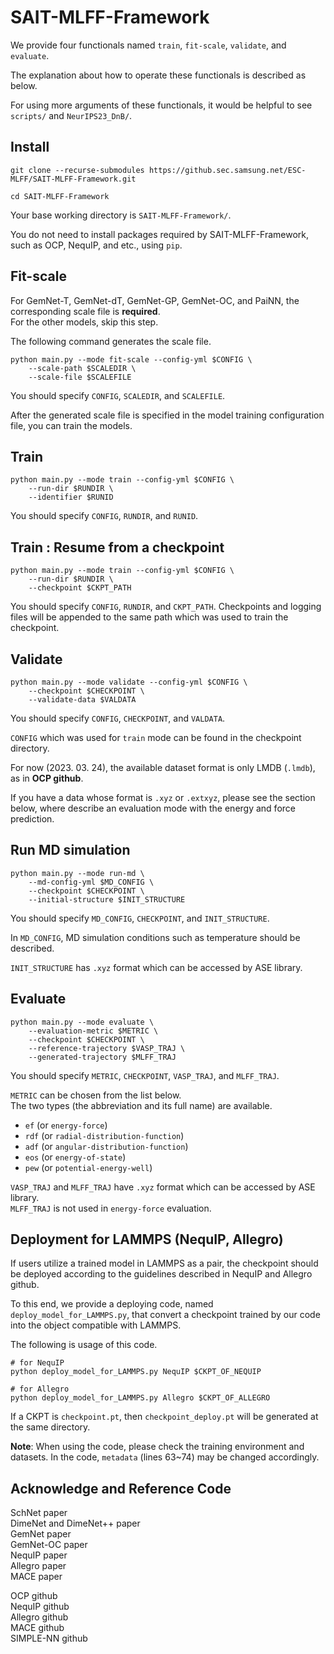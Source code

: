 # SAIT-MLFF-Framework

We provide four functionals named `train`, `fit-scale`, `validate`, and `evaluate`.

The explanation about how to operate these functionals is described as below.

For using more arguments of these functionals, it would be helpful to see `scripts/` and `NeurIPS23_DnB/`.

## Install

```
git clone --recurse-submodules https://github.sec.samsung.net/ESC-MLFF/SAIT-MLFF-Framework.git

cd SAIT-MLFF-Framework
```

Your base working directory is `SAIT-MLFF-Framework/`.

You do not need to install packages required by SAIT-MLFF-Framework, such as OCP, NequIP, and etc., using `pip`.

## Fit-scale

For GemNet-T, GemNet-dT, GemNet-GP, GemNet-OC, and PaiNN, the corresponding scale file is __required__.  
For the other models, skip this step.  

The following command generates the scale file.

```
python main.py --mode fit-scale --config-yml $CONFIG \
    --scale-path $SCALEDIR \
    --scale-file $SCALEFILE
```
You should specify `CONFIG`, `SCALEDIR`, and `SCALEFILE`.

After the generated scale file is specified in the model training configuration file, you can train the models.

## Train

```
python main.py --mode train --config-yml $CONFIG \
    --run-dir $RUNDIR \
    --identifier $RUNID
```
You should specify `CONFIG`, `RUNDIR`, and `RUNID`.

## Train : Resume from a checkpoint
```
python main.py --mode train --config-yml $CONFIG \
    --run-dir $RUNDIR \
    --checkpoint $CKPT_PATH
```
You should specify `CONFIG`, `RUNDIR`, and `CKPT_PATH`.
Checkpoints and logging files will be appended to the same path which was used to train the checkpoint.

## Validate

```
python main.py --mode validate --config-yml $CONFIG \
    --checkpoint $CHECKPOINT \
    --validate-data $VALDATA
```
You should specify `CONFIG`, `CHECKPOINT`, and `VALDATA`.

`CONFIG` which was used for `train` mode can be found in the checkpoint directory.

For now (2023. 03. 24), the available dataset format is only LMDB (`.lmdb`), as in __OCP github__.

If you have a data whose format is `.xyz` or `.extxyz`, please see the section below, where describe an evaluation mode with the energy and force prediction.


## Run MD simulation

```
python main.py --mode run-md \
    --md-config-yml $MD_CONFIG \
    --checkpoint $CHECKPOINT \
    --initial-structure $INIT_STRUCTURE
```
You should specify `MD_CONFIG`, `CHECKPOINT`, and `INIT_STRUCTURE`.

In `MD_CONFIG`, MD simulation conditions such as temperature should be described.

`INIT_STRUCTURE` has `.xyz` format which can be accessed by ASE library.

## Evaluate 

```
python main.py --mode evaluate \
    --evaluation-metric $METRIC \
    --checkpoint $CHECKPOINT \
    --reference-trajectory $VASP_TRAJ \
    --generated-trajectory $MLFF_TRAJ
```
You should specify `METRIC`, `CHECKPOINT`, `VASP_TRAJ`, and `MLFF_TRAJ`.

`METRIC` can be chosen from the list below.  
The two types (the abbreviation and its full name) are available.
* `ef` (or `energy-force`)
* `rdf` (or `radial-distribution-function`)
* `adf` (or `angular-distribution-function`)
* `eos` (or `energy-of-state`)
* `pew` (or `potential-energy-well`)

`VASP_TRAJ` and `MLFF_TRAJ` have `.xyz` format which can be accessed by ASE library.  
`MLFF_TRAJ` is not used in `energy-force` evaluation.


## Deployment for LAMMPS (NequIP, Allegro)

If users utilize a trained model in LAMMPS as a pair, the checkpoint should be deployed according to the guidelines described in NequIP and Allegro github.

To this end, we provide a deploying code, named `deploy_model_for_LAMMPS.py`, that convert a checkpoint trained by our code into the object compatible with LAMMPS.

The following is usage of this code.

```
# for NequIP
python deploy_model_for_LAMMPS.py NequIP $CKPT_OF_NEQUIP

# for Allegro
python deploy_model_for_LAMMPS.py Allegro $CKPT_OF_ALLEGRO
```

If a CKPT is `checkpoint.pt`, then `checkpoint_deploy.pt` will be generated at the same directory.

**Note**: When using the code, please check the training environment and datasets.  In the code, `metadata` (lines 63~74) may be changed accordingly.


## Acknowledge and Reference Code
SchNet paper  
DimeNet and DimeNet++ paper  
GemNet paper  
GemNet-OC paper  
NequIP paper  
Allegro paper  
MACE paper  

OCP github  
NequIP github  
Allegro github  
MACE github  
SIMPLE-NN github  
